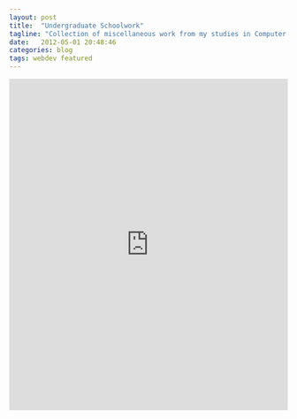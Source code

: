 ```yaml
---
layout: post
title:  "Undergraduate Schoolwork"
tagline: "Collection of miscellaneous work from my studies in Computer Science & Graphic Design"
date:   2012-05-01 20:48:46
categories: blog
tags: webdev featured
---
```


<iframe class="scribd_iframe_embed" src="https://www.scribd.com/embeds/41578438/content?start_page=1&view_mode=scroll&access_key=key-23f1rgssfxrr6kayluex&show_recommendations=false" data-auto-height="false" data-aspect-ratio="0.75" scrolling="no" id="doc_82933" width="100%" height="600" frameborder="0"></iframe>